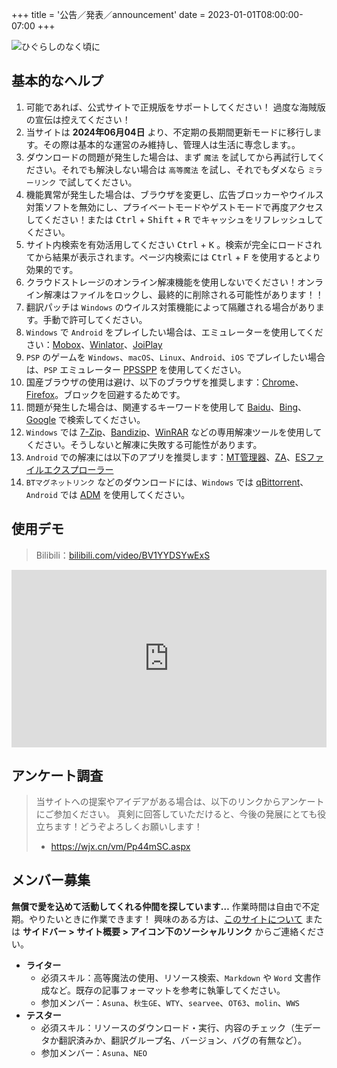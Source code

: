 +++
title = '公告／発表／announcement'
date = 2023-01-01T08:00:00-07:00
+++

![ひぐらしのなく頃に](https://gal.saop.cc/img/higurashi.svg)

## 基本的なヘルプ

1. 可能であれば、公式サイトで正規版をサポートしてください！ 過度な海賊版の宣伝は控えてください！
2. 当サイトは **2024年06月04日** より、不定期の長期間更新モードに移行します。その際は基本的な運営のみ維持し、管理人は生活に専念します。。
3. ダウンロードの問題が発生した場合は、まず `魔法` を試してから再試行してください。それでも解決しない場合は `高等魔法` を試し、それでもダメなら `ミラーリンク` で試してください。
4. 機能異常が発生した場合は、ブラウザを変更し、広告ブロッカーやウイルス対策ソフトを無効にし、プライベートモードやゲストモードで再度アクセスしてください！または <kbd>Ctrl</kbd> + <kbd>Shift</kbd> + <kbd>R</kbd> でキャッシュをリフレッシュしてください。
5. サイト内検索を有効活用してください <kbd>Ctrl</kbd> + <kbd>K</kbd> 。検索が完全にロードされてから結果が表示されます。ページ内検索には <kbd>Ctrl</kbd> + <kbd>F</kbd> を使用するとより効果的です。
6. クラウドストレージのオンライン解凍機能を使用しないでください！オンライン解凍はファイルをロックし、最終的に削除される可能性があります！！
7. 翻訳パッチは `Windows` のウイルス対策機能によって隔離される場合があります。手動で許可してください。
8. `Windows` で `Android` をプレイしたい場合は、エミュレーターを使用してください：[Mobox](https://github.com/olegos2/mobox/blob/main/README-zh_CN.md)、[Winlator](https://winlator.org/)、[JoiPlay](https://joiplay.org/)
9. `PSP` のゲームを `Windows`、`macOS`、`Linux`、`Android`、`iOS` でプレイしたい場合は、`PSP` エミュレーター [PPSSPP](https://www.ppsspp.org/) を使用してください。
10. 国産ブラウザの使用は避け、以下のブラウザを推奨します：[Chrome](https://www.google.com/intl/ja/chrome/)、[Firefox](https://www.mozilla.org/ja/firefox/)。ブロックを回避するためです。
11. 問題が発生した場合は、関連するキーワードを使用して [Baidu](https://www.baidu.com/)、[Bing](https://www.bing.com/)、[Google](https://www.google.com/) で検索してください。
12. `Windows` では [7-Zip](https://sparanoid.com/lab/7z/)、[Bandizip](https://www.bandisoft.com/bandizip/)、[WinRAR](https://www.win-rar.com/) などの専用解凍ツールを使用してください。そうしないと解凍に失敗する可能性があります。
13. `Android` での解凍には以下のアプリを推奨します：[MT管理器](https://mt2.cn/)、[ZA](https://play.google.com/store/apps/details?id=ru.zdevs.zarchiver&pcampaignid=web_share)、[ESファイルエクスプローラー](http://www.estrongs.com/)
14. `BTマグネットリンク` などのダウンロードには、`Windows` では [qBittorrent](https://github.com/c0re100/qBittorrent-Enhanced-Edition)、`Android` では [ADM](https://play.google.com/store/apps/details?id=com.dv.adm&pcampaignid=web_share) を使用してください。

## 使用デモ

> Bilibili：[bilibili.com/video/BV1YYDSYwExS](https://www.bilibili.com/video/BV1YYDSYwExS/?share_source=copy_web&vd_source=fad28c3dbd9214bb50e66f8dd77d9f46)

<iframe style="width: 100%; aspect-ratio: 16 / 9;" src="https://player.bilibili.com/player.html?isOutside=true&aid=113441243205169&bvid=BV1YYDSYwExS&cid=26655394707&p=1&autoplay=0&t=8" scrolling="no" border="0" frameborder="no" framespacing="0" allowfullscreen="true"></iframe>

## アンケート調査

> 当サイトへの提案やアイデアがある場合は、以下のリンクからアンケートにご参加ください。
> 真剣に回答していただけると、今後の発展にとても役立ちます！どうぞよろしくお願いします！
> - <https://wjx.cn/vm/Pp44mSC.aspx>

## メンバー募集

**無償で愛を込めて活動してくれる仲間を探しています…**
作業時間は自由で不定期。やりたいときに作業できます！
興味のある方は、[このサイトについて](/about/) または **サイドバー > サイト概要 > アイコン下のソーシャルリンク** からご連絡ください。

- **ライター**
  - 必須スキル：高等魔法の使用、リソース検索、`Markdown` や `Word` 文書作成など。既存の記事フォーマットを参考に執筆してください。
  - 参加メンバー：`Asuna`、`秋生GE`、`WTY`、`searvee`、`OT63`、`molin`、`WWS`
- **テスター**
  - 必須スキル：リソースのダウンロード・実行、内容のチェック（生データか翻訳済みか、翻訳グループ名、バージョン、バグの有無など）。
  - 参加メンバー：`Asuna`、`NEO`
